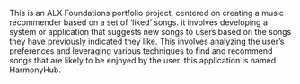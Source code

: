 This is an ALX Foundations portfolio project, centered on creating a music recommender based on a set of ‘liked’ songs. it involves developing a system or application that suggests new songs to users based on the songs they have previously indicated they like. This involves analyzing the user’s preferences and leveraging various techniques to find and recommend songs that are likely to be enjoyed by the user. this application is named HarmonyHub.
